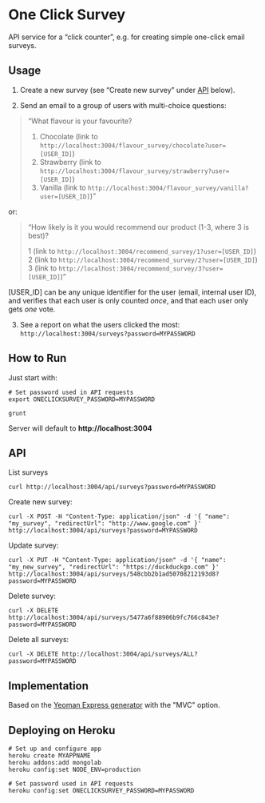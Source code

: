 # One Click Survey

API service for a “click counter”, e.g. for creating simple one-click email surveys.

## Usage

1) Create a new survey (see “Create new survey” under [API](#api) below).

2) Send an email to a group of users with multi-choice questions:

> “What flavour is your favourite?
> 
> 1. Chocolate (link to `http://localhost:3004/flavour_survey/chocolate?user=[USER_ID]`)
> 2. Strawberry (link to `http://localhost:3004/flavour_survey/strawberry?user=[USER_ID]`)
> 3. Vanilla (link to `http://localhost:3004/flavour_survey/vanilla?user=[USER_ID]`)”

or:

> “How likely is it you would recommend our product (1-3, where 3 is best)?
> 
> 1 (link to `http://localhost:3004/recommend_survey/1?user=[USER_ID]`)
> 2 (link to `http://localhost:3004/recommend_survey/2?user=[USER_ID]`)
> 3 (link to `http://localhost:3004/recommend_survey/3?user=[USER_ID]`)”

[USER_ID] can be any unique identifier for the user (email, internal user ID), and verifies that each user is only counted _once_, and that each user only gets _one_ vote.

3) See a report on what the users clicked the most: `http://localhost:3004/surveys?password=MYPASSWORD`

## How to Run

Just start with:

	# Set password used in API requests
	export ONECLICKSURVEY_PASSWORD=MYPASSWORD

	grunt

Server will default to **http://localhost:3004**

## API

List surveys

	curl http://localhost:3004/api/surveys?password=MYPASSWORD

Create new survey:

	curl -X POST -H "Content-Type: application/json" -d '{ "name": "my_survey", "redirectUrl": "http://www.google.com" }' http://localhost:3004/api/surveys?password=MYPASSWORD

Update survey:

	curl -X PUT -H "Content-Type: application/json" -d '{ "name": "my_new_survey", "redirectUrl": "https://duckduckgo.com" }' http://localhost:3004/api/surveys/548cbb2b1ad50708212193d8?password=MYPASSWORD

Delete survey:

	curl -X DELETE http://localhost:3004/api/surveys/5477a6f88906b9fc766c843e?password=MYPASSWORD

Delete all surveys:

	curl -X DELETE http://localhost:3004/api/surveys/ALL?password=MYPASSWORD

## Implementation

Based on the [Yeoman Express generator](https://github.com/petecoop/generator-express) with the "MVC" option.

## Deploying on Heroku

	# Set up and configure app
	heroku create MYAPPNAME
	heroku addons:add mongolab
	heroku config:set NODE_ENV=production

	# Set password used in API requests
	heroku config:set ONECLICKSURVEY_PASSWORD=MYPASSWORD

